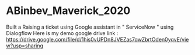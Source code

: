 # ABinbev_Maverick_2020
Built a Raising a ticket using Google assistant in " ServiceNow " using Dialogflow
Here is my demo google drive link : https://drive.google.com/file/d/1his0vUPDn8JVEZas7qwZbrtOden0yqvE/view?usp=sharing
